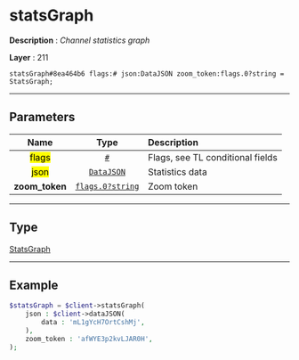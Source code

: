 # statsGraph

**Description** : *Channel statistics graph*

**Layer** : 211

```tl
statsGraph#8ea464b6 flags:# json:DataJSON zoom_token:flags.0?string = StatsGraph;
```

---

## Parameters

| Name | Type | Description |
| :---: | :---: | :--- |
| <mark>flags</mark> | [`#`](type/#) | Flags, see TL conditional fields |
| <mark>json</mark> | [`DataJSON`](type/DataJSON) | Statistics data |
| **zoom_token** | [`flags.0?string`](type/string) | Zoom token |

---

## Type

[StatsGraph](type/StatsGraph)

---

## Example

```php
$statsGraph = $client->statsGraph(
	json : $client->dataJSON(
		data : 'mL1gYcH7OrtCshMj',
	),
	zoom_token : 'afWYE3p2kvLJAR0H',
);
```